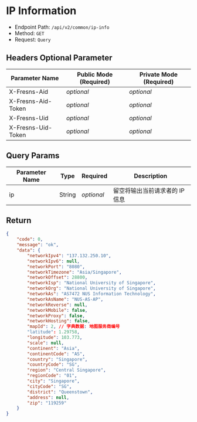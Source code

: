 # IP Information

- Endpoint Path: `/api/v2/common/ip-info`
- Method: `GET`
- Request: `Query`

## Headers Optional Parameter

| Parameter Name | Public Mode (Required) | Private Mode (Required) |
| --- | --- | --- |
| X-Fresns-Aid | *optional* | *optional* |
| X-Fresns-Aid-Token | *optional* | *optional* |
| X-Fresns-Uid | *optional* | *optional* |
| X-Fresns-Uid-Token | *optional* | *optional* |

## Query Params

| Parameter Name | Type | Required | Description |
| --- | --- | --- | --- |
| ip | String | *optional* | 留空将输出当前请求者的 IP 信息 |

## Return

```json
{
    "code": 0,
    "message": "ok",
    "data": {
        "networkIpv4": "137.132.250.10",
        "networkIpv6": null,
        "networkPort": "8080",
        "networkTimezone": "Asia/Singapore",
        "networkOffset": 28800,
        "networkIsp": "National University of Singapore",
        "networkOrg": "National University of Singapore",
        "networkAs": "AS7472 NUS Information Technology",
        "networkAsName": "NUS-AS-AP",
        "networkReverse": null,
        "networkMobile": false,
        "networkProxy": false,
        "networkHosting": false,
        "mapId": 2, // 字典数据: 地图服务商编号
        "latitude": 1.29758,
        "longitude": 103.773,
        "scale": null,
        "continent": "Asia",
        "continentCode": "AS",
        "country": "Singapore",
        "countryCode": "SG",
        "region": "Central Singapore",
        "regionCode": "01",
        "city": "Singapore",
        "cityCode": "SG",
        "district": "Queenstown",
        "address": null,
        "zip": "119259"
    }
}
```
